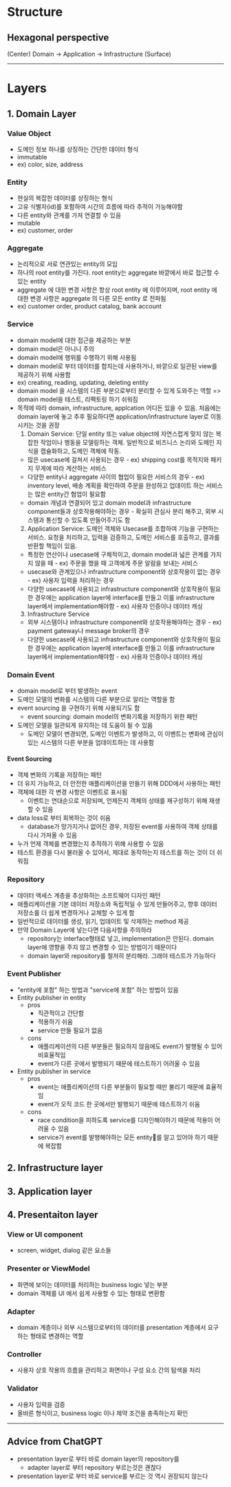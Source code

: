 # Structure

## Hexagonal perspective
(Center) Domain -> Application -> Infrastructure (Surface)

---
# Layers
## 1. Domain Layer
### Value Object
- 도메인 정보 하나를 상징하는 간단한 데이터 형식
- immutable
- ex) color, size, address
### Entity
- 현실의 복잡한 데이터를 상징하는 형식
- 고유 식별자(id)를 포함하여 시간의 흐름에 따라 추적이 가능해야함
- 다른 entity와 관계를 가져 연결할 수 있음
- mutable
- ex) customer, order
### Aggregate
- 논리적으로 서로 연관있는 entity의 모임
- 하나의 root entity를 가진다. root entity는 aggregate 바깥에서 바로 접근할 수 있는 entity
- aggregate 에 대한 변경 사항은 항상 root entity 에 이루어지며, root entity 에 대한 변경 사항은 aggregate 의 다른 모든 entity 로 전파됨
- ex) customer order, product catalog, bank account
### Service
- domain model에 대한 접근을 제공하는 부분
- domain model은 아니니 주의
- domain model에 행위를 수행하기 위해 사용됨
- domain model로 부터 데이터를 합치는데 사용하거나, 바깥으로 일관된 view를 제공하기 위해 사용함
- ex) creating, reading, updating, deleting entity
- domain model 을 시스템의 다른 부분으로부터 분리할 수 있게 도와주는 역할 => domain model을 테스트, 리팩토링 하기 쉬워짐
- 목적에 따라 domain, infrastructure, applcation 어디든 있을 수 있음. 처음에는 domain layer에 놓고 추후 필요하다면 application/infrastructure layer로 이동 시키는 것을 권장
	1. Domain Service: 단일 entity 또는 value object에 자연스럽게 맞지 않는 복잡한 작업이나 행동을 모델링하는 객체. 일반적으로 비즈니스 논리와 도메인 지식을 캡슐화하고, 도메인 객체에 작동.
	 - 많은 usecase에 걸쳐서 사용되는 경우
	  - ex) shipping cost를 목적지와 패키지 무게에 따라 계산하는 서비스
	 - 다양한 entity나 aggregate 사이의 협업이 필요한 서비스의 경우
	  - ex) inventory level, 배송 계획을 확인하여 주문을 완성하고 업데이트 하는 서비스는 많은 entity간 협업이 필요함
	 - domain 개념과 연결되어 있고 domain model과 infrastructure component들과 상호작용해야하는 경우
	  - 확실히 관심사 분리 해주고, 외부 시스템과 통신할 수 있도록 만들어주기도 함
	2. Application Service: 도메인 객체와 Usecase를 조합하여 기능을 구현하는 서비스. 요청을 처리하고, 입력을 검증하고, 도메인 서비스를 호출하고, 결과를 반환할 책임이 있음.
	 - 특정한 연산이나 usecase에 구체적이고, domain model과 넓은 관계를 가지지 않을 때
	  - ex) 주문을 했을 때 고객에게 주문 알람을 보내는 서비스
	 - usecase와 관계있으나 infrastructure component와 상호작용이 없는 경우
	  - ex) 사용자 입력을 처리하는 경우
	 - 다양한 usecase에 사용되고 infrastructure component와 상호작용이 필요한 경우에는 application layer에 interface를 만들고 이를 infrastructure layer에서 implementation해야함
	  - ex) 사용자 인증이나 데이터 캐싱
	3. Infrastructure Service
	 - 외부 시스템이나 infrastructure component와 상호작용해야하는 경우
	  - ex) payment gateway나 message broker의 경우
	 - 다양한 usecase에 사용되고 infrastructure component와 상호작용이 필요한 경우에는 application layer에 interface를 만들고 이를 infrastructure layer에서 implementation해야함
	  - ex) 사용자 인증이나 데이터 캐싱
### Domain Event
- domain model로 부터 발생하는 event
- 도메인 모델의 변화를 시스템의 다른 부분으로 알리는 역할을 함
- event sourcing 을 구현하기 위해 사용되기도 함
	- event sourcing: domain model의 변화기록을 저장하기 위한 패턴
- 도메인 모델을 일관되게 유지하는 데 도움이 될 수 있음
	- 도메인 모델이 변경되면, 도메인 이벤트가 발생하고, 이 이벤트는 변화에 관심이 있는 시스템의 다른 부분을 업데이트하는 데 사용함

#### Event Sourcing
- 객체 변화의 기록을 저장하는 패턴
- 더 유지 가능하고, 더 안전한 애플리케이션을 만들기 위해 DDD에서 사용하는 패턴
- 객체에 대한 각 변경 사항은 이벤트로 표시됨
	- 이벤트는 연대순으로 저장되며, 언제든지 객체의 상태를 재구성하기 위해 재생할 수 있음
 - data loss로 부터 회복하는 것이 쉬움
	 - database가 망가지거나 없어진 경우, 저장된 event를 사용하여 객체 상태를 다시 가져올 수 있음
  - 누가 언제 객체를 변경했는지 추적하기 위해 사용할 수 있음
  - 테스트 환경을 다시 불러올 수 있어서, 제대로 동작하는지 테스트를 하는 것이 더 쉬워짐

### Repository
- 데이터 액세스 계층을 추상화하는 소프트웨어 디자인 패턴
- 애플리케이션을 기본 데이터 저장소와 독립적일 수 있게 만들어주고, 향후 데이터 저장소를 더 쉽게 변경하거나 교체할 수 있게 함
- 일반적으로 데이터를 생성, 읽기, 업데이트 및 삭제하는 method 제공
- 만약 Domain Layer에 넣는다면 다음사항을 주의하라
	- repository는 interface형태로 넣고, implementation은 안된다. domain layer에 영향을 주지 않고 변경할 수 있는 방법이기 때문이다
	- domain layer와 repository를 철저히 분리해라. 그래야 테스트가 가능하다

### Event Publisher
- "entity에 포함" 하는 방법과 "service에 포함" 하는 방법이 있음
- Entity publisher in entity
	- pros
		- 직관적이고 간단함
		- 적용하기 쉬움
		- service 만들 필요가 없음
	- cons
		- 애플리케이션의 다른 부분들은 필요하지 않음에도 event가 발행될 수 있어 비효율적임
		- event가 다른 곳에서 발행되기 때문에 테스트하기 어려울 수 있음
- Entity publisher in service
	- pros
		- event는 애플리케이션의 다른 부분들이 필요할 때만 불리기 때문에 효율적임
		- event가 오직 코드 한 곳에서만 발행되기 때문에 테스트하기 쉬움
	- cons
		- race condition을 피하도록 service를 디자인해야하기 때문에 적용이 어려울 수 있음
		- service가 event를 발행해야하는 모든 entity를 알고 있어야 하기 때문에 복잡함
## 2. Infrastructure layer
  
## 3. Application layer

## 4. Presentaiton layer

### View or UI component
- screen, widget, dialog 같은 요소들
### Presenter or ViewModel
- 화면에 보이는 데이터를 처리하는 business logic 넣는 부분
- domain 객체를 UI 에서 쉽게 사용할 수 있는 형태로 변환함
### Adapter
- domain 계층이나 외부 시스템으로부터의 데이터를 presentation 계층에서 요구하는 형태로 변경하는 역할
### Controller
- 사용자 상호 작용의 흐름을 관리하고 화면이나 구성 요소 간의 탐색을 처리
### Validator
- 사용자 입력을 검증
- 올바른 형식이고, business logic 이나 제약 조건을 충족하는지 확인
---
## Advice from ChatGPT
- presentation layer로 부터 바로 domain layer의 repository를 
	- adapter layer로 부터 repository 부르는것은 괜찮다
 - presentation layer로 부터 바로 service를 부르는 것 역시 권장되지 않는다
 